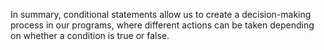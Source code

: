 In summary, conditional statements allow us to create a decision-making process in our programs, where different actions can be taken depending on whether a condition is true or false.
